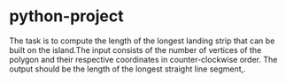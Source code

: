# python-project
 The task is to compute the length of the longest landing strip that can be built on the island.The input consists of the number of vertices of the polygon and their respective coordinates in counter-clockwise order. The output should be the length of the longest straight line segment,.
